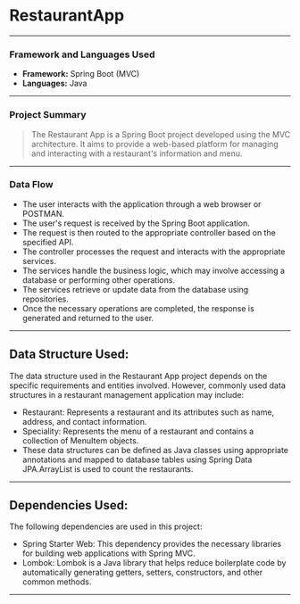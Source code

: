 # RestaurantApp 
---
### Framework and Languages Used
* **Framework:** Spring Boot (MVC)
* **Languages:** Java
---

### Project Summary

> The Restaurant App is a Spring Boot project developed using the MVC architecture. It aims to provide a web-based platform for managing and interacting with a restaurant's information and menu.
---
### Data Flow

* The user interacts with the application through a web browser or POSTMAN.
* The user's request is received by the Spring Boot application.
* The request is then routed to the appropriate controller based on the specified API.
* The controller processes the request and interacts with the appropriate services.
* The services handle the business logic, which may involve accessing a database or performing other operations.
* The services retrieve or update data from the database using repositories.
* Once the necessary operations are completed, the response is generated and returned to the user.
---
## Data Structure Used:
The data structure used in the Restaurant App project depends on the specific requirements and entities involved. However, commonly used data structures in a restaurant management application may include:

* Restaurant: Represents a restaurant and its attributes such as name, address, and contact information.
* Speciality: Represents the menu of a restaurant and contains a collection of MenuItem objects.
* These data structures can be defined as Java classes using appropriate annotations and mapped to database tables using Spring Data JPA.ArrayList is used to count the restaurants.
---

## Dependencies Used:
The following dependencies are used in this project:

* Spring Starter Web: This dependency provides the necessary libraries for building web applications with Spring MVC.
* Lombok: Lombok is a Java library that helps reduce boilerplate code by automatically generating getters, setters, constructors, and other common methods.
---
